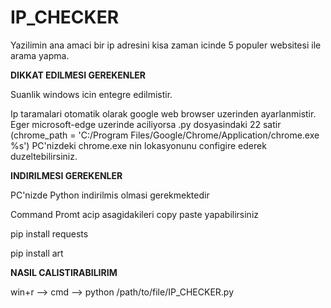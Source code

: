 # IP_CHECKER

Yazilimin ana amaci bir ip adresini kisa zaman icinde 5 populer websitesi ile arama yapma.

**DIKKAT EDILMESI GEREKENLER**

Suanlik windows icin entegre edilmistir. 

Ip taramalari otomatik olarak google web browser uzerinden ayarlanmistir. Eger microsoft-edge uzerinde aciliyorsa .py dosyasindaki 22 satir (chrome_path = 'C:/Program Files/Google/Chrome/Application/chrome.exe %s') PC'nizdeki chrome.exe nin lokasyonunu configire ederek duzeltebilirsiniz. 

**INDIRILMESI GEREKENLER**

PC'nizde Python indirilmis olmasi gerekmektedir

Command Promt acip asagidakileri copy paste yapabilirsiniz 

pip install requests

pip install art

**NASIL CALISTIRABILIRIM**

win+r --> cmd --> python /path/to/file/IP_CHECKER.py


